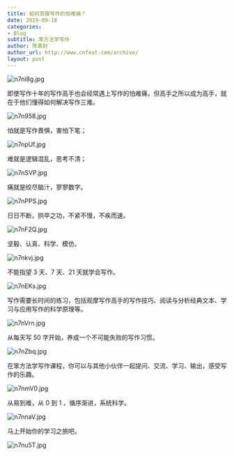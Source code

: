 ```yaml
---
title: 如何克服写作的怕难痛？
date: 2019-09-18
categories:
- Blog　
subtitle: 笨方法学写作
author: 陈素封
author_url: http://www.cnfeat.com/archive/
layout: post
---
```



![n7ni8g.jpg](https://s2.ax1x.com/2019/09/18/n7ni8g.jpg)

即使写作十年的写作高手也会经常遇上写作的怕难痛，但高手之所以成为高手，就在于他们懂得如何解决写作三难。

![n7n958.jpg](https://s2.ax1x.com/2019/09/18/n7n958.jpg)

怕就是写作畏惧，害怕下笔；

![n7npUf.jpg](https://s2.ax1x.com/2019/09/18/n7npUf.jpg)

难就是逻辑混乱，思考不清；

![n7nSVP.jpg](https://s2.ax1x.com/2019/09/18/n7nSVP.jpg)

痛就是绞尽脑汁，寥寥数字。

![n7nPPS.jpg](https://s2.ax1x.com/2019/09/18/n7nPPS.jpg)

日日不断，拱卒之功，不紧不慢，不疾而速。

![n7nF2Q.jpg](https://s2.ax1x.com/2019/09/18/n7nF2Q.jpg)

坚毅、认真、科学、模仿。


![n7nkvj.jpg](https://s2.ax1x.com/2019/09/18/n7nkvj.jpg)



不能指望 3 天、7 天、21 天就学会写作。

![n7nEKs.jpg](https://s2.ax1x.com/2019/09/18/n7nEKs.jpg)

写作需要长时间的练习，包括观摩写作高手的写作技巧、阅读与分析经典文本、学习与应用写作的科学原理等。

![n7nVrn.jpg](https://s2.ax1x.com/2019/09/18/n7nVrn.jpg)

从每天写 50 字开始，养成一个不可能失败的写作习惯。

![n7nZbq.jpg](https://s2.ax1x.com/2019/09/18/n7nZbq.jpg)

在笨方法学写作课程，你可以与其他小伙伴一起提问、交流、学习、输出，感受写作的乐趣。

![n7nmV0.jpg](https://s2.ax1x.com/2019/09/18/n7nmV0.jpg)

从易到难，从 0 到 1 ，循序渐进，系统科学。

![n7nnaV.jpg](https://s2.ax1x.com/2019/09/18/n7nnaV.jpg)

马上开始你的学习之旅吧。

![n7nu5T.jpg](https://s2.ax1x.com/2019/09/18/n7nu5T.jpg)